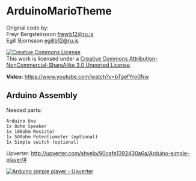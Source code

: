 ArduinoMarioTheme
=================

Original code by:  
 Freyr Bergsteinsson <freyrb12@ru.is>  
 Egill Bjornsson <egillb12@ru.is>

<a rel="license" href="http://creativecommons.org/licenses/by-nc-sa/3.0/deed.en_US"><img alt="Creative Commons License" style="border-width:0" src="http://i.creativecommons.org/l/by-nc-sa/3.0/88x31.png" /></a><br />This work is licensed under a <a rel="license" href="http://creativecommons.org/licenses/by-nc-sa/3.0/deed.en_US">Creative Commons Attribution-NonCommercial-ShareAlike 3.0 Unported License</a>.


**Video:** https://www.youtube.com/watch?v=bTgefYro0Nw


Arduino Assembly
----------------

Needed parts:  

    Arduino Uno
    1x 8ohm Speaker
    1x 100ohm Resistor
    1x 500ohm Potentiometer (optional)
    1x Simple switch (optional)

Upverter: http://upverter.com/shvelo/90cefe1392430a6a/Arduino-simple-player/#

[![Arduino simple player - Upverter](http://upverter.com/shvelo/90cefe1392430a6a/Arduino-simple-player/embed_img/13636079738735/)](http://upverter.com/shvelo/90cefe1392430a6a/Arduino-simple-player/#/)

